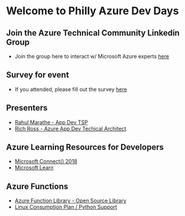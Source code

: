 # Welcome to Philly Azure Dev Days

## Join the Azure Technical Community Linkedin Group

- Join the group here to interact w/ Microsoft Azure experts [here](https://www.linkedin.com/groups/8715103/)

## Survey for event

- If you attended, please fill out the survey [here](http://aka.ms/ncrdevdayssurvey)

## Presenters

- [Rahul Marathe - App Dev TSP](https://www.linkedin.com/in/mshelt/)
- [Rich Ross - Azure App Dev Techical Architect](https://www.linkedin.com/in/rrossmsft/)

## Azure Learning Resources for Developers

- [Microsoft Connect() 2018](https://www.microsoft.com/en-us/connectevent/)
- [Microsoft Learn](https://docs.microsoft.com/en-us/learn/)

## Azure Functions

- [Azure Function Library - Open Source Library](https://serverlesslibrary.net/)
- [Linux Consumption Plan / Python Support](https://azure.microsoft.com/en-us/blog/azure-functions-gets-better-for-python-and-javascript-developers/)
